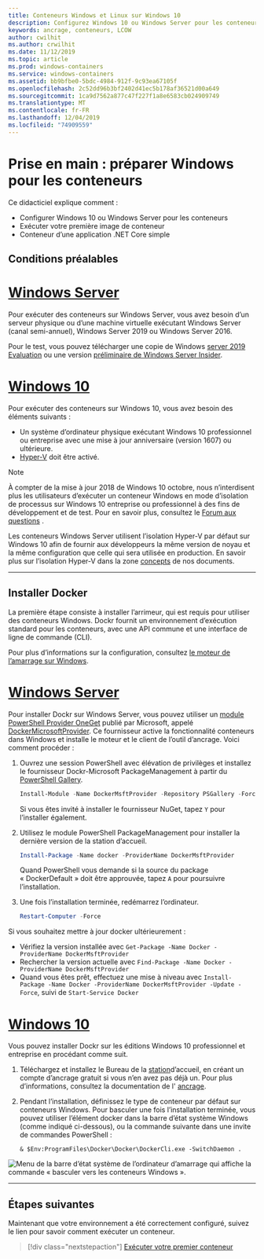 ```yaml
---
title: Conteneurs Windows et Linux sur Windows 10
description: Configurez Windows 10 ou Windows Server pour les conteneurs, puis passez à l’exécution de votre première image de conteneur.
keywords: ancrage, conteneurs, LCOW
author: cwilhit
ms.author: crwilhit
ms.date: 11/12/2019
ms.topic: article
ms.prod: windows-containers
ms.service: windows-containers
ms.assetid: bb9bfbe0-5bdc-4984-912f-9c93ea67105f
ms.openlocfilehash: 2c52dd96b3bf2402d41ec5b178af36521d00a649
ms.sourcegitcommit: 1ca9d7562a877c47f227f1a8e6583cb024909749
ms.translationtype: MT
ms.contentlocale: fr-FR
ms.lasthandoff: 12/04/2019
ms.locfileid: "74909559"
---
```

# <a name="get-started-prep-windows-for-containers"></a>Prise en main : préparer Windows pour les conteneurs

Ce didacticiel explique comment :

- Configurer Windows 10 ou Windows Server pour les conteneurs
- Exécuter votre première image de conteneur
- Conteneur d’une application .NET Core simple

## <a name="prerequisites"></a>Conditions préalables

<!-- start tab view -->
# <a name="windows-servertabwindows-server"></a>[Windows Server](#tab/Windows-Server)

Pour exécuter des conteneurs sur Windows Server, vous avez besoin d’un serveur physique ou d’une machine virtuelle exécutant Windows Server (canal semi-annuel), Windows Server 2019 ou Windows Server 2016.

Pour le test, vous pouvez télécharger une copie de Windows [server 2019 Evaluation](https://www.microsoft.com/evalcenter/evaluate-windows-server-2019 ) ou une version [préliminaire de Windows Server Insider](https://insider.windows.com/for-business-getting-started-server/).

# <a name="windows-10tabwindows-10-client"></a>[Windows 10](#tab/Windows-10-Client)

Pour exécuter des conteneurs sur Windows 10, vous avez besoin des éléments suivants :

- Un système d’ordinateur physique exécutant Windows 10 professionnel ou entreprise avec une mise à jour anniversaire (version 1607) ou ultérieure.
- [Hyper-V](https://docs.microsoft.com/virtualization/hyper-v-on-windows/reference/hyper-v-requirements) doit être activé.

> [!NOTE]
>  À compter de la mise à jour 2018 de Windows 10 octobre, nous n’interdisent plus les utilisateurs d’exécuter un conteneur Windows en mode d’isolation de processus sur Windows 10 entreprise ou professionnel à des fins de développement et de test. Pour en savoir plus, consultez le [Forum aux questions](../about/faq.md) . 
> 
> Les conteneurs Windows Server utilisent l’isolation Hyper-V par défaut sur Windows 10 afin de fournir aux développeurs la même version de noyau et la même configuration que celle qui sera utilisée en production. En savoir plus sur l’isolation Hyper-V dans la zone [concepts](../manage-containers/hyperv-container.md) de nos documents.

---
<!-- stop tab view -->

## <a name="install-docker"></a>Installer Docker

La première étape consiste à installer l’arrimeur, qui est requis pour utiliser des conteneurs Windows. Dockr fournit un environnement d’exécution standard pour les conteneurs, avec une API commune et une interface de ligne de commande (CLI).

Pour plus d’informations sur la configuration, consultez [le moteur de l’amarrage sur Windows](../manage-docker/configure-docker-daemon.md).

<!-- start tab view -->
# <a name="windows-servertabwindows-server"></a>[Windows Server](#tab/Windows-Server)

Pour installer Dockr sur Windows Server, vous pouvez utiliser un [module PowerShell Provider OneGet](https://github.com/oneget/oneget) publié par Microsoft, appelé [DockerMicrosoftProvider](https://github.com/OneGet/MicrosoftDockerProvider). Ce fournisseur active la fonctionnalité conteneurs dans Windows et installe le moteur et le client de l’outil d’ancrage. Voici comment procéder :

1. Ouvrez une session PowerShell avec élévation de privilèges et installez le fournisseur Dockr-Microsoft PackageManagement à partir du [PowerShell Gallery](https://www.powershellgallery.com/packages/DockerMsftProvider).

   ```powershell
   Install-Module -Name DockerMsftProvider -Repository PSGallery -Force
   ```

   Si vous êtes invité à installer le fournisseur NuGet, tapez `Y` pour l’installer également.

2. Utilisez le module PowerShell PackageManagement pour installer la dernière version de la station d’accueil.

   ```powershell
   Install-Package -Name docker -ProviderName DockerMsftProvider
   ```

   Quand PowerShell vous demande si la source du package « DockerDefault » doit être approuvée, tapez `A` pour poursuivre l’installation.
3. Une fois l’installation terminée, redémarrez l’ordinateur.

   ```powershell
   Restart-Computer -Force
   ```

Si vous souhaitez mettre à jour docker ultérieurement :

- Vérifiez la version installée avec `Get-Package -Name Docker -ProviderName DockerMsftProvider`
- Rechercher la version actuelle avec `Find-Package -Name Docker -ProviderName DockerMsftProvider`
- Quand vous êtes prêt, effectuez une mise à niveau avec `Install-Package -Name Docker -ProviderName DockerMsftProvider -Update -Force`, suivi de `Start-Service Docker`

# <a name="windows-10tabwindows-10-client"></a>[Windows 10](#tab/Windows-10-Client)

Vous pouvez installer Dockr sur les éditions Windows 10 professionnel et entreprise en procédant comme suit. 

1. Téléchargez et installez le Bureau de la [station](https://store.docker.com/editions/community/docker-ce-desktop-windows)d’accueil, en créant un compte d’ancrage gratuit si vous n’en avez pas déjà un. Pour plus d’informations, consultez la documentation de l' [ancrage](https://docs.docker.com/docker-for-windows/install).

2. Pendant l’installation, définissez le type de conteneur par défaut sur conteneurs Windows. Pour basculer une fois l’installation terminée, vous pouvez utiliser l’élément docker dans la barre d’état système Windows (comme indiqué ci-dessous), ou la commande suivante dans une invite de commandes PowerShell :

   ```console
   & $Env:ProgramFiles\Docker\Docker\DockerCli.exe -SwitchDaemon .
   ```

![Menu de la barre d’état système de l’ordinateur d’amarrage qui affiche la commande « basculer vers les conteneurs Windows ».](./media/docker-for-win-switch.png)

---
<!-- stop tab view -->

## <a name="next-steps"></a>Étapes suivantes

Maintenant que votre environnement a été correctement configuré, suivez le lien pour savoir comment exécuter un conteneur.

> [!div class="nextstepaction"]
> [Exécuter votre premier conteneur](./run-your-first-container.md)
